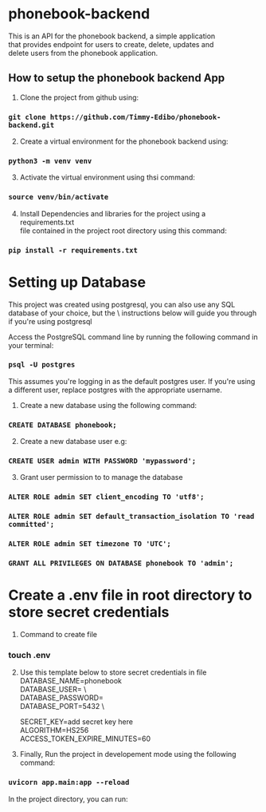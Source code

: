 # phonebook-backend


This is an API for the phonebook backend, a simple application \
that provides endpoint for users to create, delete, updates and \
delete users from the phonebook application.

## How to setup the phonebook backend App

1. Clone the project from github using:
### `git clone https://github.com/Timmy-Edibo/phonebook-backend.git`

2. Create a virtual environment for the phonebook backend using:
### `python3 -m venv venv`

3. Activate  the virtual environment using thsi command:
### `source venv/bin/activate`

4. Install Dependencies and libraries for the project using a requirements.txt \
file contained in the project root directory using this command:

### `pip install -r requirements.txt`

# Setting up Database
This project was created using postgresql, you can also use any SQL database of your choice, but the \ instructions below will guide you through if you're using postgresql


Access the PostgreSQL command line by running the following command in your terminal:
### `psql -U postgres`
This assumes you're logging in as the default postgres user. 
If you're using a different user, replace postgres with the appropriate username.

1. Create a new database using the following command:
### `CREATE DATABASE phonebook;`

2. Create a new database user e.g:
### `CREATE USER admin WITH PASSWORD 'mypassword';`

3. Grant user permission to to manage the database
### `ALTER ROLE admin SET client_encoding TO 'utf8'; `
### `ALTER ROLE admin SET default_transaction_isolation TO 'read committed';`
### `ALTER ROLE admin SET timezone TO 'UTC';`

### `GRANT ALL PRIVILEGES ON DATABASE phonebook TO 'admin';`


# Create a .env file in root directory to store secret credentials
1. Command to create file
### touch .env

2. Use this template below to store secret credentials in file
    DATABASE_NAME=phonebook  \
    DATABASE_USER= \  
    DATABASE_PASSWORD= \
    DATABASE_PORT=5432 \

    SECRET_KEY=add secret key here \
    ALGORITHM=HS256 \
    ACCESS_TOKEN_EXPIRE_MINUTES=60


4. Finally, Run the project in developement mode using the following command:
### `uvicorn app.main:app --reload`
In the project directory, you can run:
